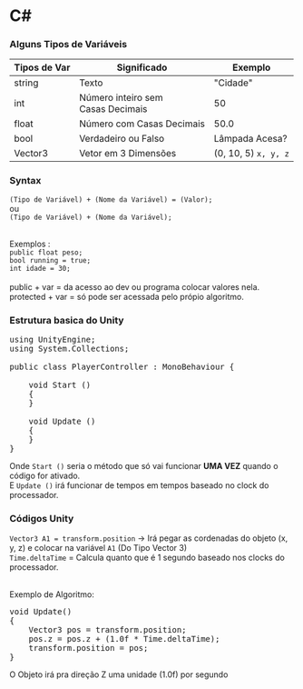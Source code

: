 # C#

### Alguns Tipos de Variáveis

Tipos de Var | Significado | Exemplo
------------ | ----------- | --------
string | Texto | "Cidade"
int | Número inteiro sem<br> Casas Decimais | 50
float | Número com Casas Decimais | 50.0
bool | Verdadeiro ou Falso | Lâmpada Acesa?
Vector3 | Vetor em 3 Dimensões | (0, 10, 5) `x, y, z`

### Syntax

`(Tipo de Variável) + (Nome da Variável) = (Valor);`<br>
ou<br>
`(Tipo de Variável) + (Nome da Variável);`<br><br>

Exemplos :<br>`public float peso;` <br>`bool running = true;`<br> `int idade = 30;`<br><br>
public + var = da acesso ao dev ou programa colocar valores nela.<br>
protected + var = só pode ser acessada pelo própio algoritmo.
 
### Estrutura basica do Unity
<pre>
using UnityEngine;
using System.Collections;

public class PlayerController : MonoBehaviour {

    void Start ()
    {
    }

    void Update ()
    {
    }
}
</pre>

Onde `Start ()` seria o método que só vai funcionar **UMA VEZ** quando o código for ativado.<br>
E `Update ()` irá funcionar de tempos em tempos baseado no clock do processador.

### Códigos Unity

`Vector3 A1 = transform.position` -> Irá pegar as cordenadas do objeto (x, y, z) e colocar na variável `A1` (Do Tipo Vector 3)<br>
`Time.deltaTime` = Calcula quanto que é 1 segundo baseado nos clocks do processador.<br><br>

Exemplo de Algoritmo:
<pre>
void Update()
{
    Vector3 pos = transform.position;
    pos.z = pos.z + (1.0f * Time.deltaTime);
    transform.position = pos;      
}
</pre>
O Objeto irá pra direção Z uma unidade (1.0f) por segundo
